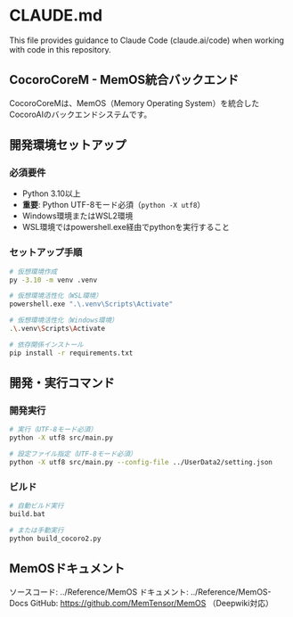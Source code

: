 # CLAUDE.md

This file provides guidance to Claude Code (claude.ai/code) when working with code in this repository.

## CocoroCoreM - MemOS統合バックエンド

CocoroCoreMは、MemOS（Memory Operating System）を統合したCocoroAIのバックエンドシステムです。


## 開発環境セットアップ

### 必須要件
- Python 3.10以上
- **重要**: Python UTF-8モード必須（`python -X utf8`）
- Windows環境またはWSL2環境
- WSL環境ではpowershell.exe経由でpythonを実行すること

### セットアップ手順

```bash
# 仮想環境作成
py -3.10 -m venv .venv

# 仮想環境活性化（WSL環境）
powershell.exe ".\.venv\Scripts\Activate"

# 仮想環境活性化（Windows環境）
.\.venv\Scripts\Activate

# 依存関係インストール
pip install -r requirements.txt
```

## 開発・実行コマンド

### 開発実行
```bash
# 実行（UTF-8モード必須）
python -X utf8 src/main.py

# 設定ファイル指定（UTF-8モード必須）
python -X utf8 src/main.py --config-file ../UserData2/setting.json
```

### ビルド
```bash
# 自動ビルド実行
build.bat

# または手動実行
python build_cocoro2.py
```

## MemOSドキュメント
ソースコード: ../Reference/MemOS
ドキュメント: ../Reference/MemOS-Docs
GitHub: https://github.com/MemTensor/MemOS （Deepwiki対応）
